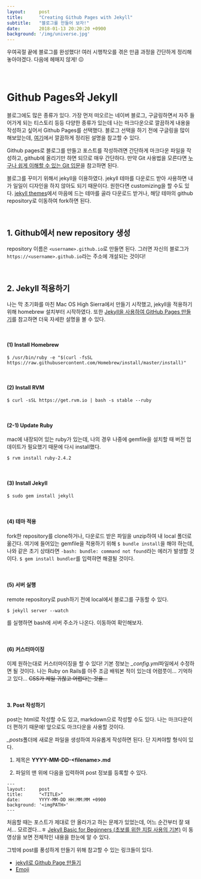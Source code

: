 ```yaml
---
layout:     post
title:      "Creating Github Pages with Jekyll"
subtitle:   "블로그를 만들어 보자!"
date:       2018-01-13 20:20:20 +0900
background: '/img/universe.jpg'
---
```



우여곡절 끝에 블로그를 완성했다! 여러 시행착오를 겪은 만큼 과정을 간단하게 정리해놓아야겠다. 다음에 헤매지 않게! &#128534;

<br>

# Github Pages와 Jekyll

블로그에도 많은 종류가 있다. 가장 먼저 떠오르는 네이버 블로그, 구글링하면서 자주 들어가게 되는 티스토리 등등 다양한 종류가 있는데 나는 마크다운으로 깔끔하게 내용을 작성하고 싶어서 Github Pages를 선택했다. 블로그 선택을 하기 전에 구글링을 많이 해보았는데, [여기](http://blog.kalkin7.com/2015/07/07/maintain-a-blog-for-a-long-time/)에서 깔끔하게 정리된 설명을 참고할 수 있다.

Github pages로 블로그를 만들고 포스트를 작성하려면 간단하게 마크다운 파일을 작성하고, github에 올리기만 하면 되므로 매우 간단하다. 만약 Git 사용법을 모른다면 [누구나 쉽게 이해할 수 있는 Git 입문](https://backlog.com/git-tutorial/kr/)을 참고하면 된다.

블로그를 꾸미기 위해서 jekyll을 이용하였다. jekyll 테마를 다운로드 받아 사용하면 내가 일일이 디자인을 하지 않아도 되기 때문이다. 원한다면 customizing을 할 수도 있다. [jekyll themes](http://jekyllthemes.org)에서 마음에 드는 테마를 골라 다운로드 받거나, 해당 테마의 github repository로 이동하여 fork하면 된다.

<br>

## 1. Github에서 new repository 생성

repository 이름은 `<username>.github.io`로 만들면 된다. 그러면 자신의 블로그가 `https://<username>.github.io`라는 주소에 개설되는 것이다!

<br>

## 2. Jekyll 적용하기

나는 막 초기화를 마친 Mac OS High Sierra에서 만들기 시작했고, jekyll을 적용하기 위해 homebrew 설치부터 시작하였다. 또한 [Jekyll을 사용하여 GitHub Pages 만들기](http://blog.saltfactory.net/upgrade-github-pages-dependency-versions/)를 참고하면 더욱 자세한 설명을 볼 수 있다.

<br>

#### (1) Install Homebrew

```buildoutcfg
$ /usr/bin/ruby -e "$(curl -fsSL https://raw.githubusercontent.com/Homebrew/install/master/install)"
```
<br>

#### (2) Install RVM
```buildoutcfg
$ curl -sSL https://get.rvm.io | bash -s stable --ruby
```
<br>

#### (2-1) Update Ruby
mac에 내장되어 있는 ruby가 있는데, 나의 경우 나중에 gemfile을 설치할 때 버전 업데이트가 필요했기 때문에 다시 install했다.
```buildoutcfg
$ rvm install ruby-2.4.2
```
<br>

#### (3) Install Jekyll
```buildoutcfg
$ sudo gem install jekyll
```
<br>

#### (4) 테마 적용

fork한 repository를 clone하거나, 다운로드 받은 파일을 unzip하여 내 local 폴더로 옮긴다. 여기에 들어있는 gemfile을 적용하기 위해 `$ bundle install`을 해야 하는데, 나와 같은 초기 상태라면 `-bash: bundle: command not found`라는 에러가 발생할 것이다. `$ gem install bundler`를 입력햐면 해결될 것이다.

<br>

#### (5) 서버 실행

remote repository로 push하기 전에 local에서 블로그를 구동할 수 있다.
```buildoutcfg
$ jekyll server --watch
```
를 실행하면 bash에 서버 주소가 나온다. 이동하여 확인해보자.

<br>

#### (6) 커스터마이징

이제 원하는대로 커스터마이징을 할 수 있다! 기본 정보는 *_config.yml*파일에서 수정하면 될 것이다. 나는 Ruby on Rails를 아주 조금 배워본 적이 있는데 어렴풋이... 기억하고 있다... ~~CSS가 제일 귀찮고 어렵다는 것을...~~

<br>

#### 3. Post 작성하기

post는 html로 작성할 수도 있고, markdown으로 작성할 수도 있다. 나는 마크다운이 더 편하기 때문에! 앞으로도 마크다운을 사용할 것이다.

*_posts*폴더에 새로운 파일을 생성하여 자유롭게 작성하면 된다. 단 지켜야할 형식이 있다.

1. 제목은 **YYYY-MM-DD-\<filename\>.md**

2. 파일의 맨 위에 다음을 입력하여 post 정보를 등록할 수 있다.

```buildoutcfg
---
layout:     post
title:      "<TITLE>"
date:       YYYY-MM-DD HH:MM:MM +0900
background: '<imgPATH>'
---
```

처음할 때는 포스트가 제대로 안 올라가고 하는 문제가 있었는데, 어느 순간부터 잘 돼서... 모르겠다...ㅎ 
[Jekyll Basic for Beginners (초보를 위한 지킬 사용의 기본)](https://www.youtube.com/watch?time_continue=363&v=5Td33bQPLf4) 이 동영상을 보면 전체적인 내용을 한눈에 알 수 있다.

그밖에 post를 풍성하게 만들기 위해 참고할 수 있는 링크들이 있다.
- [jekyll로 Github Page 만들기](http://alex.devpools.kr/2017/03/16/jekyll로-github-page-만들기/)
- [Emoji](https://steemit.com/steemkr-guide/@snow-airline/steemkr-quick-start-guide)